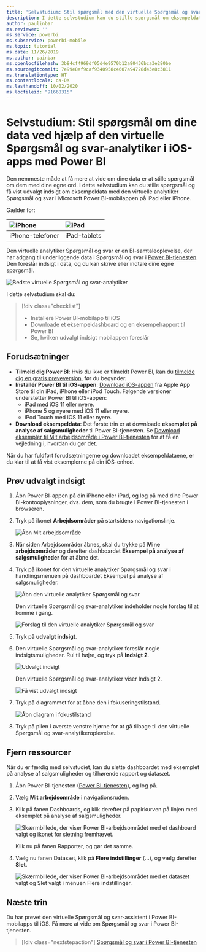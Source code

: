 ```yaml
---
title: 'Selvstudium: Stil spørgsmål med den virtuelle Spørgsmål og svar-analytiker i iOS-apps'
description: I dette selvstudium kan du stille spørgsmål om eksempeldata med dine egne ord ved hjælp af den virtuelle analytiker Spørgsmål og svar i Power BI-mobilappen på din iOS-enhed.
author: paulinbar
ms.reviewer: ''
ms.service: powerbi
ms.subservice: powerbi-mobile
ms.topic: tutorial
ms.date: 11/26/2019
ms.author: painbar
ms.openlocfilehash: 3b84cf4969df05d4e9570b12a80436bca3e280be
ms.sourcegitcommit: 7e99e8af9caf9340958c4607a94728d43e8c3811
ms.translationtype: HT
ms.contentlocale: da-DK
ms.lasthandoff: 10/02/2020
ms.locfileid: "91668315"
---
```

# <a name="tutorial-ask-questions-about-your-data-with-the-qa-virtual-analyst-in-the-power-bi-ios-apps"></a>Selvstudium: Stil spørgsmål om dine data ved hjælp af den virtuelle Spørgsmål og svar-analytiker i iOS-apps med Power BI

Den nemmeste måde at få mere at vide om dine data er at stille spørgsmål om dem med dine egne ord. I dette selvstudium kan du stille spørgsmål og få vist udvalgt indsigt om eksempeldata med den virtuelle analytiker Spørgsmål og svar i Microsoft Power BI-mobilappen på iPad eller iPhone. 

Gælder for:

| ![iPhone](./media/tutorial-mobile-apps-ios-qna/iphone-logo-50-px.png) | ![iPad](./media/tutorial-mobile-apps-ios-qna/ipad-logo-50-px.png) |
|:--- |:--- |
| iPhone-telefoner |iPad-tablets |

Den virtuelle analytiker Spørgsmål og svar er en BI-samtaleoplevelse, der har adgang til underliggende data i Spørgsmål og svar i [Power BI-tjenesten](https://powerbi.com). Den foreslår indsigt i data, og du kan skrive eller indtale dine egne spørgsmål.

![Bedste virtuelle Spørgsmål og svar-analytiker](./media/tutorial-mobile-apps-ios-qna/power-bi-ios-q-n-a-top-sale-intro.png)

I dette selvstudium skal du:

> [!div class="checklist"]
> * Installere Power BI-mobilapp til iOS
> * Downloade et eksempeldashboard og en eksempelrapport til Power BI
> * Se, hvilken udvalgt indsigt mobilappen foreslår

## <a name="prerequisites"></a>Forudsætninger

* **Tilmeld dig Power BI**: Hvis du ikke er tilmeldt Power BI, kan du [tilmelde dig en gratis prøveversion](https://app.powerbi.com/signupredirect?pbi_source=web), før du begynder.
* **Installér Power BI til iOS-appen**: [Download iOS-appen](https://apps.apple.com/app/microsoft-power-bi/id929738808) fra Apple App Store til din iPad, iPhone eller iPod Touch. Følgende versioner understøtter Power BI til iOS-appen:
  * iPad med iOS 11 eller nyere.
  * iPhone 5 og nyere med iOS 11 eller nyere. 
  * iPod Touch med iOS 11 eller nyere.
* **Download eksempeldata**: Det første trin er at downloade **eksemplet på analyse af salgsmuligheder** til Power BI-tjenesten. Se [Download eksempler til Mit arbejdsområde i Power BI-tjenesten](./mobile-apps-download-samples.md) for at få en vejledning i, hvordan du gør det.


Når du har fuldført forudsætningerne og downloadet eksempeldataene, er du klar til at få vist eksemplerne på din iOS-enhed.

## <a name="try-featured-insights"></a>Prøv udvalgt indsigt
1. Åbn Power BI-appen på din iPhone eller iPad, og log på med dine Power BI-kontooplysninger, dvs. dem, som du brugte i Power BI-tjenesten i browseren.

2. Tryk på ikonet **Arbejdsområder** på startsidens navigationslinje.

    ![Åbn Mit arbejdsområde](./media/tutorial-mobile-apps-ios-qna/power-bi-qna-open-myworkspace.png)

3. Når siden Arbejdsområder åbnes, skal du trykke på **Mine arbejdsområder** og derefter dashboardet **Eksempel på analyse af salgsmuligheder** for at åbne det.


3. Tryk på ikonet for den virtuelle analytiker Spørgsmål og svar i handlingsmenuen på dashboardet Eksempel på analyse af salgsmuligheder.

    ![Åbn den virtuelle analytiker Spørgsmål og svar](./media/tutorial-mobile-apps-ios-qna/power-bi-qna-open-qna.png)

    Den virtuelle Spørgsmål og svar-analytiker indeholder nogle forslag til at komme i gang.

    ![Forslag til den virtuelle analytiker Spørgsmål og svar](./media/tutorial-mobile-apps-ios-qna/power-bi-qna-suggestions.png)

3. Tryk på **udvalgt indsigt**.

4. Den virtuelle Spørgsmål og svar-analytiker foreslår nogle indsigtsmuligheder. Rul til højre, og tryk på **Indsigt 2**.

    ![Udvalgt indsigt](./media/tutorial-mobile-apps-ios-qna/power-bi-ios-qna-suggest-insight-2.png)

   Den virtuelle Spørgsmål og svar-analytiker viser Indsigt 2.

    ![Få vist udvalgt indsigt](./media/tutorial-mobile-apps-ios-qna/power-bi-ios-qna-show-insight-2.png)

5. Tryk på diagrammet for at åbne den i fokuseringstilstand.

    ![Åbn diagram i fokustilstand](./media/tutorial-mobile-apps-ios-qna/power-bi-ios-qna-open-insight-2.png)

6. Tryk på pilen i øverste venstre hjørne for at gå tilbage til den virtuelle Spørgsmål og svar-analytikeroplevelse.

## <a name="clean-up-resources"></a>Fjern ressourcer

Når du er færdig med selvstudiet, kan du slette dashboardet med eksemplet på analyse af salgsmuligheder og tilhørende rapport og datasæt.

1. Åbn Power BI-tjenesten ([Power BI-tjenesten](https://app.powerbi.com)), og log på.

2. Vælg **Mit arbejdsområde** i navigationsruden.

3. Klik på fanen Dashboards, og klik derefter på papirkurven på linjen med eksemplet på analyse af salgsmuligheder.

    ![Skærmbillede, der viser Power BI-arbejdsområdet med et dashboard valgt og ikonet for sletning fremhævet.](./media/tutorial-mobile-apps-ios-qna/power-bi-tutorial-mobile-apps-ios-qna-delete-opportunity-analysis-sample.png)

    Klik nu på fanen Rapporter, og gør det samme.

4. Vælg nu fanen Datasæt, klik på **Flere indstillinger** (...), og vælg derefter **Slet**.

    ![Skærmbillede, der viser Power BI-arbejdsområdet med et datasæt valgt og Slet valgt i menuen Flere indstillinger.](./media/tutorial-mobile-apps-ios-qna/power-bi-tutorial-mobile-apps-ios-qna-delete-opportunity-analysis-sample-datasets.png)

## <a name="next-steps"></a>Næste trin

Du har prøvet den virtuelle Spørgsmål og svar-assistent i Power BI-mobilapps til iOS. Få mere at vide om Spørgsmål og svar i Power BI-tjenesten.
> [!div class="nextstepaction"]
> [Spørgsmål og svar i Power BI-tjenesten](../end-user-q-and-a.md)